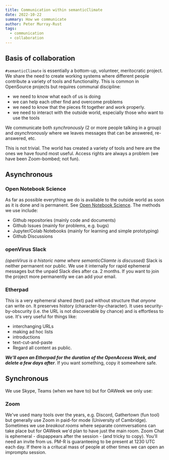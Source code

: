 ```yaml
---
title: Communication within semanticClimate
date: 2022-10-22
summary: How we communicate
author: Peter Murray-Rust
tags:
  - communication
  - collaboration
---
```

  
## Basis of collaboration

`#semanticClimate` is essentially a bottom-up, volunteer, meritocratic project. We share the need to create 
working systems where different people contribute a variety of tools and functionality. This is common in OpenSource 
projects but requires communal discipline:
* we need to know what each of us is doing
* we can help each other find and overcome problems
* we need to know that the pieces fit together and work properly. 
* we need to interact with the outside world, especially those who want to use the tools

We communicate both *synchronously* (2 or more people talking in a group) and *asynchronously* where we leaves messages 
that can be answered, re-answered, etc. 

This is not trivial. The world has created a variety of tools and here are the ones we have found most useful. 
Access rights are always a problem (we have been Zoom-bombed; not fun).

## Asynchronous

### Open Notebook Science 
As far as possible everything we do is available to the outside world as soon as it is done and is permanent. 
See [Open Notebook Science](https://en.wikipedia.org/wiki/Open-notebook_science). The methods we use include:
* Github repositories (mainly code and documents)
* Github Issues (mainly for problems, e.g. bugs)
* Jupyter/Colab Notebooks (mainly for learning and simple prototyping)
* Github Discussions

### openVirus Slack

*(openVirus is a historic name where semanticCliamte is discussed)*
Slack is neither permanent nor public. We use it internally for rapid ephemeral messages but the unpaid Slack dies 
after ca. 2 months. If you want to join the project more permanently we can add your email.

### Etherpad

This is a very ephemeral shared (text) pad without structure that *anyone* can write on. It preserves history (character-by-character).
It uses security-by-obscurity (i.e. the URL is not discoverable by chance) and is effortless to use. It's very useful for things like:
* interchanging URLs
* making ad hoc lists
* introductions
* text-cut-and-paste
* Regard all content as public.

***We'll open an Etherpad for the duration of the OpenAccess Week, and delete a few days after***. 
If you want something, copy it somewhere safe.

## Synchronous

We use Skype, Teams (when we have to) but for OAWeek we only use:

### Zoom
We've used many tools over the years, e.g. Discord, Gathertown (fun tool) but generally use Zoom in paid-for mode (University of Cambridge). 
Sometimes we use *breakout rooms* where separate conmversations can take place but for OAWeek we'd plan to have just the 
main room. Zoom Chat is ephemeral - dispappears after the session - (and tricky to copy). You'll need an invite from us. 
PM-R is guaranteeing to be present at 1230 UTC each day. If there is a critucal mass of people at other times we can 
open an impromptu session.
